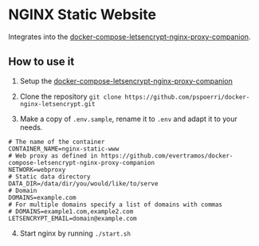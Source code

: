 # NGINX Static Website 

Integrates into the [docker-compose-letsencrypt-nginx-proxy-companion](https://github.com/evertramos/docker-compose-letsencrypt-nginx-proxy-companion).

## How to use it

1. Setup the [docker-compose-letsencrypt-nginx-proxy-companion](https://github.com/evertramos/docker-compose-letsencrypt-nginx-proxy-companion)
2. Clone the repository `git clone https://github.com/pspoerri/docker-nginx-letsencrypt.git`

3. Make a copy of `.env.sample`, rename it to `.env` and adapt it to your needs.
```
# The name of the container
CONTAINER_NAME=nginx-static-www
# Web proxy as defined in https://github.com/evertramos/docker-compose-letsencrypt-nginx-proxy-companion
NETWORK=webproxy
# Static data directory
DATA_DIR=/data/dir/you/would/like/to/serve
# Domain
DOMAINS=example.com
# For multiple domains specify a list of domains with commas
# DOMAINS=example1.com,example2.com
LETSENCRYPT_EMAIL=domain@example.com
```
4. Start nginx by running `./start.sh`
